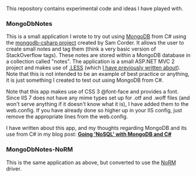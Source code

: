 This repository contains experimental code and ideas I have played with.

### MongoDbNotes

This is a small application I wrote to try out using [MongoDB][1] from C# using the [mongodb-csharp project][2] created by Sam Corder. It allows the user to create small notes and tag them (think a very basic version of StackOverflow tags). These notes are stored within a MongoDB database in a collection called "notes". The application is a small ASP.NET MVC 2 project and makes use of [.LESS][3] (which [I have previously written about][4]). Note that this is not intended to be an example of best practice or anything, it is just something I created to test out using MongoDB from C#.

Note that this app makes use of CSS 3 @font-face and provides a font. Since IIS 7 does not have any mime types set up for .otf and .woff files (and won't serve anything if it doesn't know what it is), I have added them to the web.config. If you have already done so higher up in your IIS config, just remove the appropriate lines from the web.config.

I have written about this app, and my thoughts regarding MongoDB and its use from C# in my blog post: **[Going 'NoSQL' with MongoDB and C#][5]**

### MongoDbNotes-NoRM

This is the same application as above, but converted to use the [NoRM][6] driver. 


[1]: http://www.mongodb.org/
[2]: http://github.com/samus/mongodb-csharp
[3]: http://dotlesscss.com/
[4]: http://www.markembling.info/blog/view/better-css-with-dotless
[5]: http://www.markembling.info/blog/view/mongodb-and-csharp
[6]: http://normproject.org/
